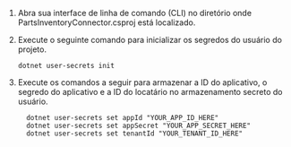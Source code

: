 <!-- markdownlint-disable MD002 MD025 MD041 -->

1. Abra sua interface de linha de comando (CLI) no diretório onde PartsInventoryConnector.csproj está localizado.
2. Execute o seguinte comando para inicializar os segredos do usuário do projeto.

    ```dotnetcli
    dotnet user-secrets init
    ```

3. Execute os comandos a seguir para armazenar a ID do aplicativo, o segredo do aplicativo e a ID do locatário no armazenamento secreto do usuário.
  
    ```dotnetcli
      dotnet user-secrets set appId "YOUR_APP_ID_HERE"
      dotnet user-secrets set appSecret "YOUR_APP_SECRET_HERE"
      dotnet user-secrets set tenantId "YOUR_TENANT_ID_HERE"
    ```
